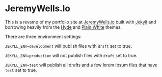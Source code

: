 # JeremyWells.Io

This is a revamp of my portfolio site at [JeremyWells.io](https://jeremywells.io) 
built with [Jekyll](https://jekyllrb.com/) and borrowing heavily from the 
[Hyde](https://github.com/poole/hyde) and [Plain White](https://github.com/thelehhman/plainwhite-jekyll) themes.

There are three environment settings:

`JEKYLL_ENV=development` will publish files with `draft` set to true.

`JEKYLL_ENV=production` will not publish files with `draft` set to true.

`JEKYLL_ENV=test` will publish all drafts and a few lorum ipsum files that have `test` set to true.
